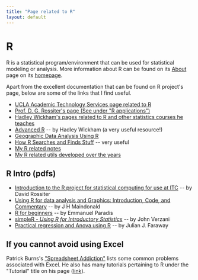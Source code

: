 ```yaml
---
title: "Page related to R"
layout: default
---
```

# R

R is a statistical program/environment that can be used for statistical modeling or analysis.
More information about R can be found on its [About](http://www.r-project.org/about.html) page
on its [homepage](http://www.r-project.org/).

Apart from the excellent documentation that can be found on R project's page, below are
some of the links that I find useful.

- [UCLA Academic Technology Services page related to R](https://stats.idre.ucla.edu/r/)
- [Prof. D. G. Rossiter's page (See under "R applications")](http://www.css.cornell.edu/faculty/dgr2/)
- [Hadley Wickham's pages related to R and other statistics courses he teaches](http://hadley.nz/)
- [Advanced R](http://adv-r.hadley.nz/) -- by Hadley Wickham (a very useful resource!)
- [Geographic Data Analysis Using R](http://geog.uoregon.edu/geogr/)
- [How R Searches and Finds Stuff](https://blog.thatbuthow.com/how-r-searches-and-finds-stuff/) -- very useful
- [My R related notes](NOTES_R.md)
- [My R related utils developed over the years](vl_utils.R)

## R Intro (pdfs)

- [Introduction to the R project for statistical computing for use at ITC](http://cran.us.r-project.org/doc/contrib/Rossiter-RIntro-ITC.pdf) -- by David Rossiter
- [Using R for data analysis and Graphics: Introduction, Code, and Commentary](http://cran.us.r-project.org/doc/contrib/usingR.pdf) -- by J H Maindonald
- [R for beginners](http://cran.us.r-project.org/doc/contrib/Paradis-rdebuts_en.pdf) -- by Emmanuel Paradis
- [simpleR - _Using R for Introductory Statistics_](http://cran.us.r-project.org/doc/contrib/Verzani-SimpleR.pdf) -- by John Verzani
- [Practical regression and Anova using R](http://cran.us.r-project.org/doc/contrib/Faraway-PRA.pdf) -- by Julian J. Faraway

## If you cannot avoid using Excel

Patrick Burns's ["Spreadsheet Addiction"](http://www.burns-stat.com/pages/Tutor/spreadsheet_addiction.html) lists some common problems
associated with Excel.
He also has many tutorials pertaining to R under the "Tutorial" title on his page ([link](http://www.burns-stat.com)).
